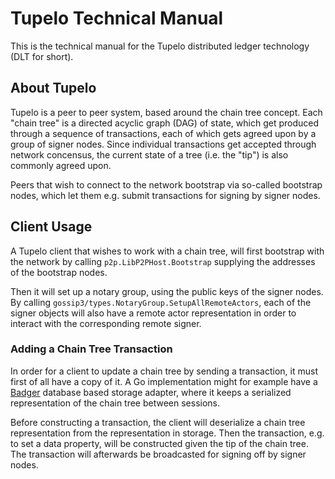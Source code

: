 # Tupelo Technical Manual
This is the technical manual for the Tupelo distributed ledger technology (DLT for short).

## About Tupelo
Tupelo is a peer to peer system, based around the chain tree concept. Each "chain tree" is
a directed acyclic graph (DAG) of state, which get produced through a sequence of transactions,
each of which gets agreed upon by a group of signer nodes. Since individual transactions
get accepted through network concensus, the current state of a tree (i.e. the "tip") is
also commonly agreed upon.

Peers that wish to connect to the network bootstrap via so-called bootstrap nodes, which
let them e.g. submit transactions for signing by signer nodes.

## Client Usage
A Tupelo client that wishes to work with a chain tree, will first bootstrap with the network
by calling `p2p.LibP2PHost.Bootstrap` supplying the addresses of the bootstrap nodes.

Then it will set up a notary group, using the public keys of the signer nodes. By calling
`gossip3/types.NotaryGroup.SetupAllRemoteActors`, each of the signer objects will also have
a remote actor representation in order to interact with the corresponding remote signer.

### Adding a Chain Tree Transaction
In order for a client to update a chain tree by sending a transaction, it must first of all have a
copy of it. A Go implementation might for example have a
[Badger](https://github.com/dgraph-io/badger) database based storage adapter, where it keeps
a serialized representation of the chain tree between sessions.

Before constructing a transaction, the client will deserialize a chain tree representation from
the representation in storage. Then the transaction, e.g. to set a data property, will be
constructed given the tip of the chain tree. The transaction will afterwards be broadcasted for
signing off by signer nodes.
